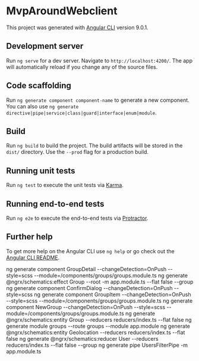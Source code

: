 # MvpAroundWebclient

This project was generated with [Angular CLI](https://github.com/angular/angular-cli) version 9.0.1.

## Development server

Run `ng serve` for a dev server. Navigate to `http://localhost:4200/`. The app will automatically reload if you change any of the source files.

## Code scaffolding

Run `ng generate component component-name` to generate a new component. You can also use `ng generate directive|pipe|service|class|guard|interface|enum|module`.

## Build

Run `ng build` to build the project. The build artifacts will be stored in the `dist/` directory. Use the `--prod` flag for a production build.

## Running unit tests

Run `ng test` to execute the unit tests via [Karma](https://karma-runner.github.io).

## Running end-to-end tests

Run `ng e2e` to execute the end-to-end tests via [Protractor](http://www.protractortest.org/).

## Further help

To get more help on the Angular CLI use `ng help` or go check out the [Angular CLI README](https://github.com/angular/angular-cli/blob/master/README.md).

ng generate component GroupDetail --changeDetection=OnPush --style=scss --module=/components/groups/groups.module.ts
ng generate @ngrx/schematics:effect Group --root -m app.module.ts --flat false --group
ng generate component ConfirmDialog --changeDetection=OnPush --style=scss
ng generate component GroupItem --changeDetection=OnPush --style=scss --module=/components/groups/groups.module.ts
ng generate component NewGroup --changeDetection=OnPush --style=scss --module=/components/groups/groups.module.ts
ng generate @ngrx/schematics:entity Group --reducers reducers/index.ts --flat false
ng generate module groups --route groups --module app.module
ng generate @ngrx/schematics:entity Geolocation --reducers reducers/index.ts --flat false
ng generate @ngrx/schematics:reducer User --reducers reducers/index.ts --flat false --group
ng generate pipe UsersFilterPipe -m app.module.ts